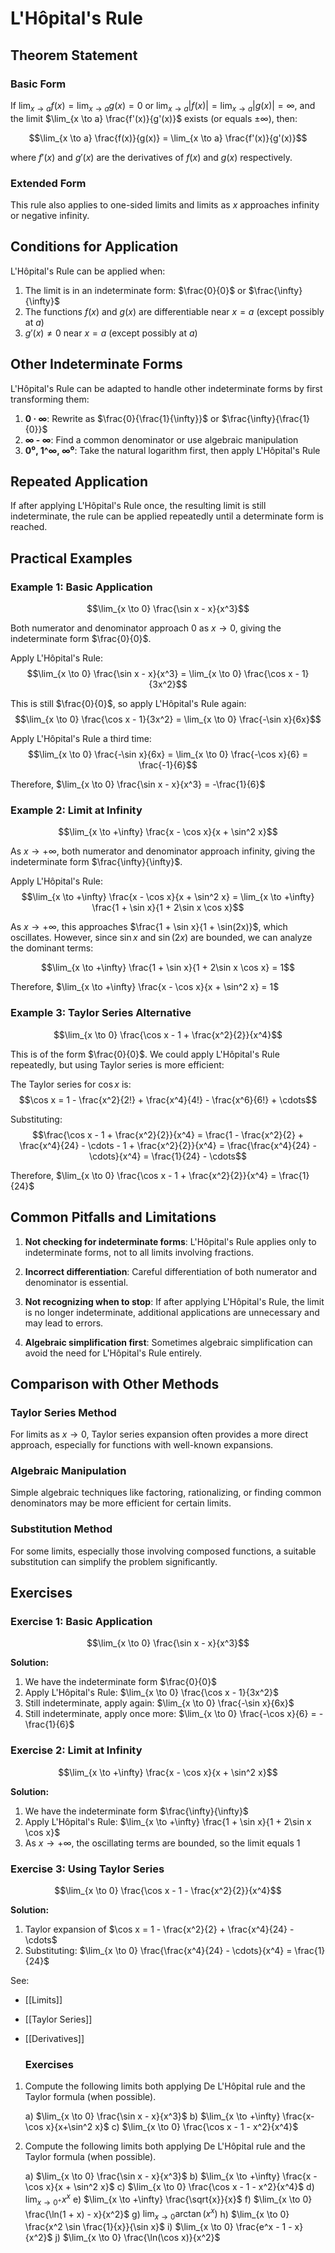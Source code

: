 ---
---

# L'Hôpital's Rule

## Theorem Statement

### Basic Form
If $\lim_{x \to a} f(x) = \lim_{x \to a} g(x) = 0$ or $\lim_{x \to a} |f(x)| = \lim_{x \to a} |g(x)| = \infty$, and the limit $\lim_{x \to a} \frac{f'(x)}{g'(x)}$ exists (or equals ±∞), then:

$$\lim_{x \to a} \frac{f(x)}{g(x)} = \lim_{x \to a} \frac{f'(x)}{g'(x)}$$

where $f'(x)$ and $g'(x)$ are the derivatives of $f(x)$ and $g(x)$ respectively.

### Extended Form
This rule also applies to one-sided limits and limits as $x$ approaches infinity or negative infinity.

## Conditions for Application

L'Hôpital's Rule can be applied when:

1. The limit is in an indeterminate form: $\frac{0}{0}$ or $\frac{\infty}{\infty}$
2. The functions $f(x)$ and $g(x)$ are differentiable near $x = a$ (except possibly at $a$)
3. $g'(x) ≠ 0$ near $x = a$ (except possibly at $a$)

## Other Indeterminate Forms

L'Hôpital's Rule can be adapted to handle other indeterminate forms by first transforming them:

1. **0 · ∞**: Rewrite as $\frac{0}{\frac{1}{\infty}}$ or $\frac{\infty}{\frac{1}{0}}$
2. **∞ - ∞**: Find a common denominator or use algebraic manipulation
3. **0⁰, 1^∞, ∞⁰**: Take the natural logarithm first, then apply L'Hôpital's Rule

## Repeated Application

If after applying L'Hôpital's Rule once, the resulting limit is still indeterminate, the rule can be applied repeatedly until a determinate form is reached.

## Practical Examples

### Example 1: Basic Application

$$\lim_{x \to 0} \frac{\sin x - x}{x^3}$$

Both numerator and denominator approach 0 as $x \to 0$, giving the indeterminate form $\frac{0}{0}$.

Apply L'Hôpital's Rule:
$$\lim_{x \to 0} \frac{\sin x - x}{x^3} = \lim_{x \to 0} \frac{\cos x - 1}{3x^2}$$

This is still $\frac{0}{0}$, so apply L'Hôpital's Rule again:
$$\lim_{x \to 0} \frac{\cos x - 1}{3x^2} = \lim_{x \to 0} \frac{-\sin x}{6x}$$

Apply L'Hôpital's Rule a third time:
$$\lim_{x \to 0} \frac{-\sin x}{6x} = \lim_{x \to 0} \frac{-\cos x}{6} = \frac{-1}{6}$$

Therefore, $\lim_{x \to 0} \frac{\sin x - x}{x^3} = -\frac{1}{6}$

### Example 2: Limit at Infinity

$$\lim_{x \to +\infty} \frac{x - \cos x}{x + \sin^2 x}$$

As $x \to +\infty$, both numerator and denominator approach infinity, giving the indeterminate form $\frac{\infty}{\infty}$.

Apply L'Hôpital's Rule:
$$\lim_{x \to +\infty} \frac{x - \cos x}{x + \sin^2 x} = \lim_{x \to +\infty} \frac{1 + \sin x}{1 + 2\sin x \cos x}$$

As $x \to +\infty$, this approaches $\frac{1 + \sin x}{1 + \sin(2x)}$, which oscillates. However, since $\sin x$ and $\sin(2x)$ are bounded, we can analyze the dominant terms:

$$\lim_{x \to +\infty} \frac{1 + \sin x}{1 + 2\sin x \cos x} = 1$$

Therefore, $\lim_{x \to +\infty} \frac{x - \cos x}{x + \sin^2 x} = 1$

### Example 3: Taylor Series Alternative

$$\lim_{x \to 0} \frac{\cos x - 1 + \frac{x^2}{2}}{x^4}$$

This is of the form $\frac{0}{0}$. We could apply L'Hôpital's Rule repeatedly, but using Taylor series is more efficient:

The Taylor series for $\cos x$ is:
$$\cos x = 1 - \frac{x^2}{2!} + \frac{x^4}{4!} - \frac{x^6}{6!} + \cdots$$

Substituting:
$$\frac{\cos x - 1 + \frac{x^2}{2}}{x^4} = \frac{1 - \frac{x^2}{2} + \frac{x^4}{24} - \cdots - 1 + \frac{x^2}{2}}{x^4} = \frac{\frac{x^4}{24} - \cdots}{x^4} = \frac{1}{24} - \cdots$$

Therefore, $\lim_{x \to 0} \frac{\cos x - 1 + \frac{x^2}{2}}{x^4} = \frac{1}{24}$

## Common Pitfalls and Limitations

1. **Not checking for indeterminate forms**: L'Hôpital's Rule applies only to indeterminate forms, not to all limits involving fractions.

2. **Incorrect differentiation**: Careful differentiation of both numerator and denominator is essential.

3. **Not recognizing when to stop**: If after applying L'Hôpital's Rule, the limit is no longer indeterminate, additional applications are unnecessary and may lead to errors.

4. **Algebraic simplification first**: Sometimes algebraic simplification can avoid the need for L'Hôpital's Rule entirely.

## Comparison with Other Methods

### Taylor Series Method
For limits as $x \to 0$, Taylor series expansion often provides a more direct approach, especially for functions with well-known expansions.

### Algebraic Manipulation
Simple algebraic techniques like factoring, rationalizing, or finding common denominators may be more efficient for certain limits.

### Substitution Method
For some limits, especially those involving composed functions, a suitable substitution can simplify the problem significantly.

## Exercises

### Exercise 1: Basic Application

$$\lim_{x \to 0} \frac{\sin x - x}{x^3}$$

**Solution:**
1. We have the indeterminate form $\frac{0}{0}$
2. Apply L'Hôpital's Rule: $\lim_{x \to 0} \frac{\cos x - 1}{3x^2}$
3. Still indeterminate, apply again: $\lim_{x \to 0} \frac{-\sin x}{6x}$
4. Still indeterminate, apply once more: $\lim_{x \to 0} \frac{-\cos x}{6} = -\frac{1}{6}$

### Exercise 2: Limit at Infinity

$$\lim_{x \to +\infty} \frac{x - \cos x}{x + \sin^2 x}$$

**Solution:**
1. We have the indeterminate form $\frac{\infty}{\infty}$
2. Apply L'Hôpital's Rule: $\lim_{x \to +\infty} \frac{1 + \sin x}{1 + 2\sin x \cos x}$
3. As $x \to +\infty$, the oscillating terms are bounded, so the limit equals 1

### Exercise 3: Using Taylor Series

$$\lim_{x \to 0} \frac{\cos x - 1 - \frac{x^2}{2}}{x^4}$$

**Solution:**
1. Taylor expansion of $\cos x = 1 - \frac{x^2}{2} + \frac{x^4}{24} - \cdots$
2. Substituting: $\lim_{x \to 0} \frac{\frac{x^4}{24} - \cdots}{x^4} = \frac{1}{24}$

See:
- [[Limits]]
- [[Taylor Series]]
- [[Derivatives]]
  
  ### Exercises


1. Compute the following limits both applying De L'Hôpital rule and the Taylor formula (when possible).

	a) $\lim_{x \to 0} \frac{\sin x - x}{x^3}$
	b) $\lim_{x \to +\infty} \frac{x-\cos x}{x+\sin^2 x}$
	c) $\lim_{x \to 0} \frac{\cos x - 1 - x^2}{x^4}$

2. Compute the following limits both applying De L'Hôpital rule and the Taylor formula (when possible).

	a) $\lim_{x \to 0} \frac{\sin x - x}{x^3}$
	b) $\lim_{x \to +\infty} \frac{x - \cos x}{x + \sin^2 x}$
	c) $\lim_{x \to 0} \frac{\cos x - 1 - x^2}{x^4}$
	d) $\lim_{x \to 0^+} x^x$
	e) $\lim_{x \to +\infty} \frac{\sqrt{x}}{x}$
	f) $\lim_{x \to 0} \frac{\ln(1 + x) - x}{x^2}$
	g) $\lim_{x \to 0} \arctan(x^x)$
	h) $\lim_{x \to 0} \frac{x^2 \sin \frac{1}{x}}{\sin x}$
	i) $\lim_{x \to 0} \frac{e^x - 1 - x}{x^2}$
	j) $\lim_{x \to 0} \frac{\ln(\cos x)}{x^2}$